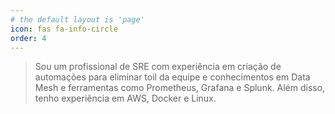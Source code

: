 ```yaml
---
# the default layout is 'page'
icon: fas fa-info-circle
order: 4
---
```


> Sou um profissional de SRE com experiência em criação de automações para eliminar toil da equipe e conhecimentos em Data Mesh e ferramentas como Prometheus, Grafana e Splunk. Além disso, tenho experiência em AWS, Docker e Linux.
